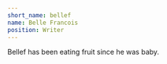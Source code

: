 ```yaml
---
short_name: bellef
name: Belle Francois
position: Writer
---
```

Bellef has been eating fruit since he was baby.
